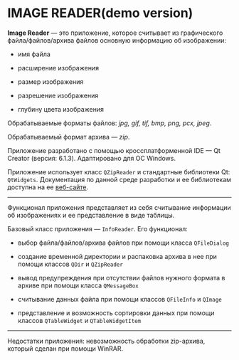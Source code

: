 # IMAGE READER(demo version)

__Image Reader__ — это приложение, которое считывает из графического файла/файлов/архива файлов основную информацию об изображении:

* имя файла

* расширение изображения

* размер изображения

* разрешение изображения

* глубину цвета изображения

Обрабатываемые форматы файлов: _jpg, gif, tif, bmp, png, pcx, jpeg_.

Обрабатываемый формат архива — _zip_.

Приложение разработано с помощью кроссплатформенной IDE — Qt Creator (версия: 6.1.3). Адаптировано для ОС Windows.

Приложение использует класс `QZipReader` и стандартные библиотеки Qt: `QtWidgets`. Документация по данной среде разработки и ее библиотекам доступна на ее [веб-сайте](https://doc.qt.io).
___
Функционал приложения представляет из себя считывание информации об изображениях и ее представление в виде таблицы.

Базовый класс приложения — `InfoReader`. Его функционал: 

* выбор файла/файлов/архива файлов при помощи класса `QFileDialog`

* создание временной директории и распаковка архива в нее при помощи классов `QDir` и `QZipReader`

* вывод предупреждения при отсутствии файлов нужного формата в архиве при помощи класса `QMessageBox`

* считывание данных файла при помощи классов `QFileInfo` и `QImage`

* представление и возможность сортировки данных при помощи классов `QTableWidget` и `QTableWidgetItem`

___
Недостатки приложения: невозможность обработки zip-архива, который сделан при помощи WinRAR.
